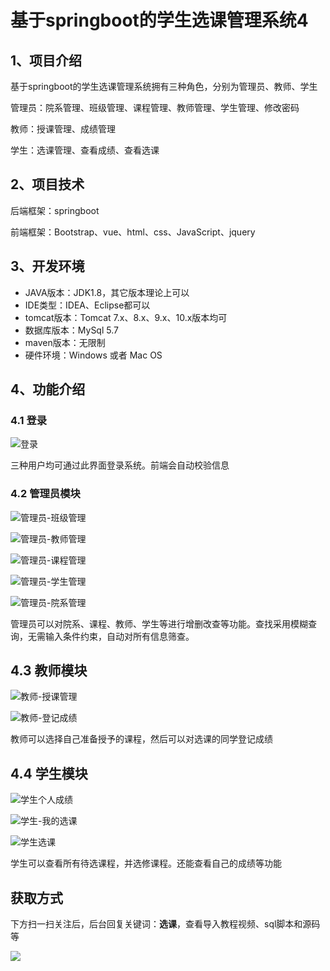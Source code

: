 # 基于springboot的学生选课管理系统4

## 1、项目介绍

基于springboot的学生选课管理系统拥有三种角色，分别为管理员、教师、学生

管理员：院系管理、班级管理、课程管理、教师管理、学生管理、修改密码

教师：授课管理、成绩管理

学生：选课管理、查看成绩、查看选课


## 2、项目技术

后端框架：springboot

前端框架：Bootstrap、vue、html、css、JavaScript、jquery

## 3、开发环境

- JAVA版本：JDK1.8，其它版本理论上可以
- IDE类型：IDEA、Eclipse都可以
- tomcat版本：Tomcat 7.x、8.x、9.x、10.x版本均可
- 数据库版本：MySql 5.7
- maven版本：无限制
- 硬件环境：Windows 或者 Mac OS


## 4、功能介绍

### 4.1 登录

![登录](https://www.codeshop.fun/Typora-Images/202205272008864.jpg)

三种用户均可通过此界面登录系统。前端会自动校验信息

### 4.2 管理员模块

![管理员-班级管理](https://www.codeshop.fun/Typora-Images/202205272008935.jpg)

![管理员-教师管理](https://www.codeshop.fun/Typora-Images/202205272008102.jpg)

![管理员-课程管理](https://www.codeshop.fun/Typora-Images/202205272008959.jpg)

![管理员-学生管理](https://www.codeshop.fun/Typora-Images/202205272008797.jpg)

![管理员-院系管理](https://www.codeshop.fun/Typora-Images/202205272008925.jpg)

管理员可以对院系、课程、教师、学生等进行增删改查等功能。查找采用模糊查询，无需输入条件约束，自动对所有信息筛查。

## 4.3 教师模块

![教师-授课管理](https://www.codeshop.fun/Typora-Images/202205272010192.jpg)

![教师-登记成绩](https://www.codeshop.fun/Typora-Images/202205272010601.jpg)

教师可以选择自己准备授予的课程，然后可以对选课的同学登记成绩

## 4.4 学生模块

![学生个人成绩](https://www.codeshop.fun/Typora-Images/202205272011717.jpg)

![学生-我的选课](https://www.codeshop.fun/Typora-Images/202205272011178.jpg)

![学生选课](https://www.codeshop.fun/Typora-Images/202205272011158.jpg)

学生可以查看所有待选课程，并选修课程。还能查看自己的成绩等功能
## 获取方式

下方扫一扫关注后，后台回复关键词：**选课**，查看导入教程视频、sql脚本和源码等

 ![](https://www.codeshop.fun/Typora-Images/202205281253739.png)

